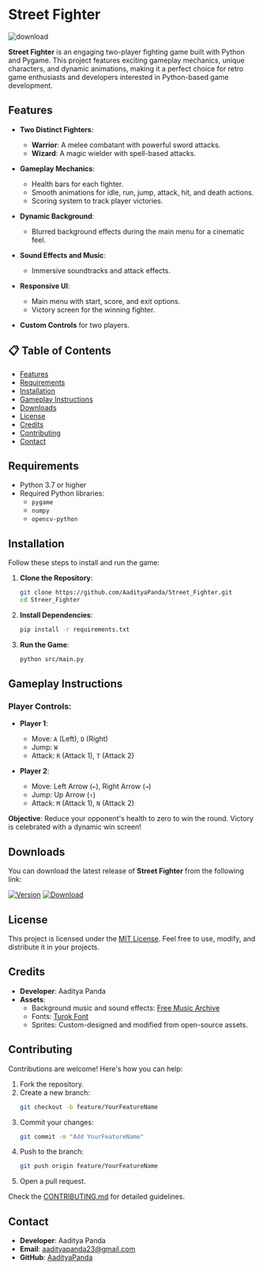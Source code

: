 # Street Fighter 
![download](https://github.com/user-attachments/assets/1395caef-363b-4485-8c0a-8d738f3cd379)


**Street Fighter** is an engaging two-player fighting game built with Python and Pygame. This project features exciting gameplay mechanics, unique characters, and dynamic animations, making it a perfect choice for retro game enthusiasts and developers interested in Python-based game development.

## Features
- **Two Distinct Fighters**:
  - **Warrior**: A melee combatant with powerful sword attacks.
  - **Wizard**: A magic wielder with spell-based attacks.
  
- **Gameplay Mechanics**:
  - Health bars for each fighter.
  - Smooth animations for idle, run, jump, attack, hit, and death actions.
  - Scoring system to track player victories.
 
- **Dynamic Background**:
  - Blurred background effects during the main menu for a cinematic feel.

- **Sound Effects and Music**:
  - Immersive soundtracks and attack effects.

- **Responsive UI**:
  - Main menu with start, score, and exit options.
  - Victory screen for the winning fighter.

- **Custom Controls** for two players.

## 📋 Table of Contents
- [Features](#features)
- [Requirements](#requirements)
- [Installation](#installation)
- [Gameplay Instructions](#gameplay-instructions)
- [Downloads](#downloads)
- [License](#license)
- [Credits](#credits)
- [Contributing](#contributing)
- [Contact](#contact)

## Requirements
- Python 3.7 or higher
- Required Python libraries:
  - `pygame`
  - `numpy`
  - `opencv-python`

## Installation

Follow these steps to install and run the game:

1. **Clone the Repository**:
   ```bash
   git clone https://github.com/AadityaPanda/Street_Fighter.git
   cd Streer_Fighter
   ```

2. **Install Dependencies**:
   ```bash
   pip install -r requirements.txt
   ```

3. **Run the Game**:
   ```bash
   python src/main.py
   ```

## Gameplay Instructions

### Player Controls:
- **Player 1**:
  - Move: `A` (Left), `D` (Right)
  - Jump: `W`
  - Attack: `R` (Attack 1), `T` (Attack 2)

- **Player 2**:
  - Move: Left Arrow (`←`), Right Arrow (`→`)
  - Jump: Up Arrow (`↑`)
  - Attack: `M` (Attack 1), `N` (Attack 2)

**Objective**: Reduce your opponent's health to zero to win the round. Victory is celebrated with a dynamic win screen!

## Downloads

You can download the latest release of **Street Fighter** from the following link:

[![Version](https://img.shields.io/github/v/release/AadityaPanda/Street_Fighter?color=%230567ff&label=Latest%20Release&style=for-the-badge)](https://github.com/AadityaPanda/Street_Fighter/releases/latest) <a href="https://github.com/AadityaPanda/Street_Fighter/releases/download/v1.1/Game.zip"><img  alt="Download" title="Download" src="https://custom-icon-badges.demolab.com/badge/-Download-0B6623?style=for-the-badge&logo=download&logoColor=white"/></a>

## License

This project is licensed under the [MIT License](LICENSE). Feel free to use, modify, and distribute it in your projects.

## Credits

- **Developer**: Aaditya Panda
- **Assets**:
  - Background music and sound effects: [Free Music Archive](https://freemusicarchive.org/)
  - Fonts: [Turok Font](https://www.fontspace.com/turok-font)
  - Sprites: Custom-designed and modified from open-source assets.

## Contributing

Contributions are welcome! Here's how you can help:
1. Fork the repository.
2. Create a new branch:
   ```bash
   git checkout -b feature/YourFeatureName
   ```
3. Commit your changes:
   ```bash
   git commit -m "Add YourFeatureName"
   ```
4. Push to the branch:
   ```bash
   git push origin feature/YourFeatureName
   ```
5. Open a pull request.

Check the [CONTRIBUTING.md](CONTRIBUTING.md) for detailed guidelines.

## Contact

- **Developer**: Aaditya Panda  
- **Email**: [aadityapanda23@gmail.com](mailto:aadityapanda23@gmail.com)  
- **GitHub**: [AadityaPanda](https://github.com/AadityaPanda)

